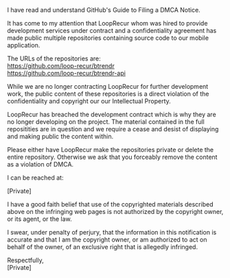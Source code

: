 I have read and understand GitHub's Guide to Filing a DMCA Notice.

It has come to my attention that LoopRecur whom was hired to provide
development services under contract and a confidentiality agreement has
made public multiple repositories containing source code to our mobile
application.

The URLs of the repositories are:  
https://github.com/loop-recur/btrendr  
https://github.com/loop-recur/btrendr-api  

While we are no longer contracting LoopRecur for further development work,
the public content of these repositories is a direct violation of the
confidentiality and copyright our our Intellectual Property.

LoopRecur has breached the development contract which is why they are no
longer developing on the project. The material contained in the full
repositities are in question and we require a cease and desist of
displaying and making public the content within.

Please either have LoopRecur make the repositories private or delete the
entire repository. Otherwise we ask that you forceably remove the content
as a violation of DMCA.

I can be reached at:

[Private]

I have a good faith belief that use of the copyrighted materials described
above on the infringing web pages is not authorized by the copyright owner,
or its agent, or the law.

I swear, under penalty of perjury, that the information in this
notification is accurate and that I am the copyright owner, or am
authorized to act on behalf of the owner, of an exclusive right that is
allegedly infringed.

Respectfully,  
[Private]
